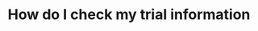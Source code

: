 ---
title: "How do I check my trial information"
sidebar_label: "How to: Check Trial Information"
hide_table_of_contents: false
---